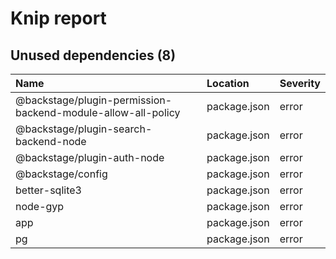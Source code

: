 # Knip report

## Unused dependencies (8)

| Name                                                         | Location     | Severity |
| :----------------------------------------------------------- | :----------- | :------- |
| @backstage/plugin-permission-backend-module-allow-all-policy | package.json | error    |
| @backstage/plugin-search-backend-node                        | package.json | error    |
| @backstage/plugin-auth-node                                  | package.json | error    |
| @backstage/config                                            | package.json | error    |
| better-sqlite3                                               | package.json | error    |
| node-gyp                                                     | package.json | error    |
| app                                                          | package.json | error    |
| pg                                                           | package.json | error    |
